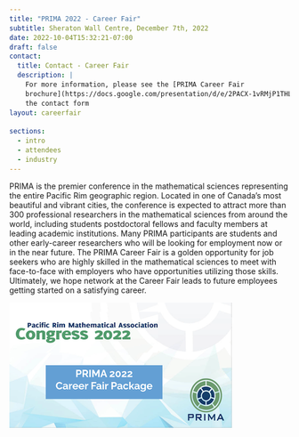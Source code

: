 ```yaml
---
title: "PRIMA 2022 - Career Fair"
subtitle: Sheraton Wall Centre, December 7th, 2022
date: 2022-10-04T15:32:21-07:00
draft: false
contact:
  title: Contact - Career Fair
  description: |
    For more information, please see the [PRIMA Career Fair
    brochure](https://docs.google.com/presentation/d/e/2PACX-1vRMjP1THLJCO1bscp-vX7I5vF6W_fhqTN_eo-FMfUR026Uz8oN4gsMZxd9nCoxKwBkwf8hbaUQIIU0b/pub?start=false&loop=false&delayms=3000), or fill out
    the contact form
layout: careerfair

sections:
  - intro
  - attendees
  - industry
---
```


PRIMA is the premier conference in the mathematical sciences representing the
entire Pacific Rim geographic region.  Located in one of Canada’s most beautiful
and vibrant cities, the conference is expected to attract more than 300
professional researchers in the mathematical sciences from around the world,
including students postdoctoral fellows and faculty members at leading academic
institutions.  Many PRIMA participants are students and other early-career
researchers who will be looking for employment now or in the near future.  The
PRIMA Career Fair is a golden opportunity  for job seekers who are highly
skilled in the mathematical sciences to meet with face-to-face with employers
who have opportunities utilizing those skills.  Ultimately, we hope network at
the Career Fair leads to future employees getting started on a satisfying
career.

<div class="row">
  <div class="col-lg-12 mt-4 pt-4">
    <a href= "https://docs.google.com/presentation/d/e/2PACX-1vRMjP1THLJCO1bscp-vX7I5vF6W_fhqTN_eo-FMfUR026Uz8oN4gsMZxd9nCoxKwBkwf8hbaUQIIU0b/pub?start=false&loop=false&delayms=3000&slide=id.p">
    <img class="img-responsive center-block d-block mx-auto" alt="PRIMA Career
    Fair brochure" src="promo.png" />
    </a>
  </div>
</div>
